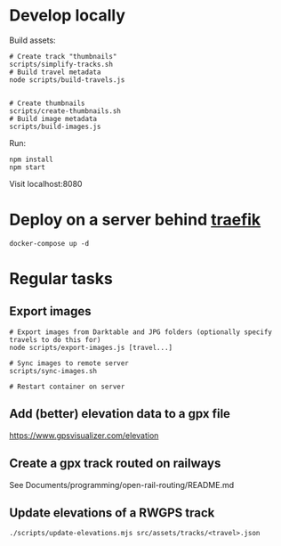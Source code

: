 # Develop locally

Build assets:

```
# Create track "thumbnails"
scripts/simplify-tracks.sh
# Build travel metadata
node scripts/build-travels.js


# Create thumbnails
scripts/create-thumbnails.sh
# Build image metadata
scripts/build-images.js
```

Run:

```
npm install
npm start
```

Visit localhost:8080


# Deploy on a server behind [traefik](https://github.com/traefik/traefik)

```
docker-compose up -d
```



# Regular tasks

## Export images

```
# Export images from Darktable and JPG folders (optionally specify travels to do this for)
node scripts/export-images.js [travel...]

# Sync images to remote server
scripts/sync-images.sh

# Restart container on server
```


## Add (better) elevation data to a gpx file

https://www.gpsvisualizer.com/elevation


## Create a gpx track routed on railways

See Documents/programming/open-rail-routing/README.md


## Update elevations of a RWGPS track

```
./scripts/update-elevations.mjs src/assets/tracks/<travel>.json
```
